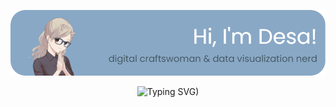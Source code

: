 [![Header](./github-header.png)](https://desamaia.github.io/DesaPortfolio/)
<p align="center">
  <img src="https://readme-typing-svg.herokuapp.com?font=Poppins&size=25&pause=1000&color=435762&center=true&vCenter=true&width=820&height=30&lines=data+visualization+consultant+based+in+Germany;clear+communication+of+data+insights;or+a+more+artistic+approach;stand-out+visuals+for+research+groups+and+data+driven+organisations" alt="Typing SVG)">
</p>
